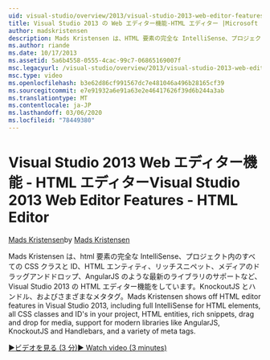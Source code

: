 ```yaml
---
uid: visual-studio/overview/2013/visual-studio-2013-web-editor-features-html-editor
title: Visual Studio 2013 の Web エディター機能-HTML エディター |Microsoft Docs
author: madskristensen
description: Mads Kristensen は、HTML 要素の完全な IntelliSense、プロジェクト内のすべての CSS クラスと ID を含む Visual Studio 2013 の HTML エディター機能を表示します。
ms.author: riande
ms.date: 10/17/2013
ms.assetid: 5a6b4558-0555-4cac-99c7-06865169007f
msc.legacyurl: /visual-studio/overview/2013/visual-studio-2013-web-editor-features-html-editor
msc.type: video
ms.openlocfilehash: b3e62d86cf991567dc7e481046a496b28165cf39
ms.sourcegitcommit: e7e91932a6e91a63e2e46417626f39d6b244a3ab
ms.translationtype: MT
ms.contentlocale: ja-JP
ms.lasthandoff: 03/06/2020
ms.locfileid: "78449380"
---
```

# <a name="visual-studio-2013-web-editor-features---html-editor"></a><span data-ttu-id="b2ff9-103">Visual Studio 2013 Web エディター機能 - HTML エディター</span><span class="sxs-lookup"><span data-stu-id="b2ff9-103">Visual Studio 2013 Web Editor Features - HTML Editor</span></span>

<span data-ttu-id="b2ff9-104">[Mads Kristensen](https://github.com/madskristensen)</span><span class="sxs-lookup"><span data-stu-id="b2ff9-104">by [Mads Kristensen](https://github.com/madskristensen)</span></span>

<span data-ttu-id="b2ff9-105">Mads Kristensen は、html 要素の完全な IntelliSense、プロジェクト内のすべての CSS クラスと ID、HTML エンティティ、リッチスニペット、メディアのドラッグアンドドロップ、AngularJS のような最新のライブラリのサポートなど、Visual Studio 2013 の HTML エディター機能をしています。KnockoutJS とハンドル、およびさまざまなメタタグ。</span><span class="sxs-lookup"><span data-stu-id="b2ff9-105">Mads Kristensen shows off HTML editor features in Visual Studio 2013, including full IntelliSense for HTML elements, all CSS classes and ID's in your project, HTML entities, rich snippets, drag and drop for media, support for modern libraries like AngularJS, KnockoutJS and Handlebars, and a variety of meta tags.</span></span>

[<span data-ttu-id="b2ff9-106">&#9654;ビデオを見る (3 分)</span><span class="sxs-lookup"><span data-stu-id="b2ff9-106">&#9654; Watch video (3 minutes)</span></span>](https://channel9.msdn.com/Blogs/ASP-NET-Site-Videos/visual-studio-2013-web-editor-features-html-editor)
